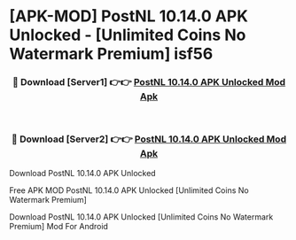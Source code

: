 # [APK-MOD] PostNL 10.14.0 APK Unlocked - [Unlimited Coins No Watermark Premium] isf56



<div align="center">
<h3>🔴 Download [Server1] 👉👉 <a href="https://momento.my/?title=PostNL_10.14.0_APK_Unlocked">PostNL 10.14.0 APK Unlocked Mod Apk</a></h3><br>

<h3>🔴 Download [Server2] 👉👉 <a href="https://momento.my/?title=PostNL_10.14.0_APK_Unlocked">PostNL 10.14.0 APK Unlocked Mod Apk</a></h3>
</div>



Download PostNL 10.14.0 APK Unlocked 

Free APK MOD PostNL 10.14.0 APK Unlocked [Unlimited Coins No Watermark Premium]

Download PostNL 10.14.0 APK Unlocked [Unlimited Coins No Watermark Premium] Mod For Android
